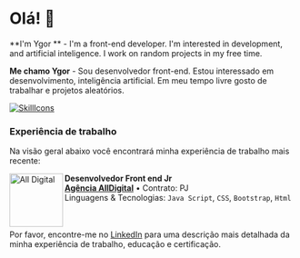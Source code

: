 # Olá! 👋
**I'm Ygor ** - I'm a front-end developer. I'm interested in development, and artificial inteligence. I work on random projects in my free time.

**Me chamo Ygor** - Sou desenvolvedor front-end. Estou interessado em desenvolvimento, inteligência artificial. Em meu tempo livre gosto de trabalhar e projetos aleatórios.

[![SkillIcons](https://skillicons.dev/icons?i=js,html,css,bootstrap,java,spring,docker,nodejs,figma)](https://skillicons.dev)<br/>

### Experiência de trabalho
Na visão geral abaixo você encontrará minha experiência de trabalho mais recente:

[<img align="left" height="94px" width="94px" alt="All Digital" src="https://www.agenciaalldigital.com/imgs/favicon.webp"/>](https://www.agenciaalldigital.com)

**Desenvolvedor Front end Jr** \
[**Agência AllDigital**](https://www.agenciaalldigital.com) • Contrato: PJ \
Linguagens & Tecnologias: `Java Script`, `CSS`, `Bootstrap`, `Html` \
<br/>
<br/>

Por favor, encontre-me no [LinkedIn](https://br.linkedin.com/in/ygor-calimanis-b1a506204) para uma descrição mais detalhada da minha experiência de trabalho, educação e certificação.
